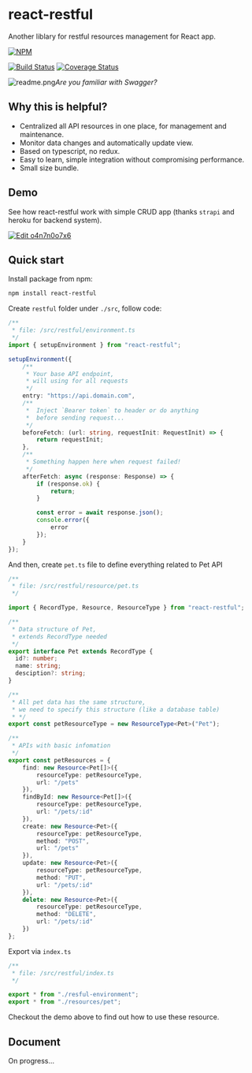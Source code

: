 # react-restful
Another liblary for restful resources management for React app.

[![NPM](https://nodei.co/npm/react-restful.png?downloads=true&downloadRank=true&stars=true)](https://nodei.co/npm/react-restful/)

[![Build Status](https://travis-ci.org/kenkz447/react-restful.svg?branch=master)](https://travis-ci.org/kenkz447/react-restful)
[![Coverage Status](https://coveralls.io/repos/github/kenkz447/react-restful/badge.svg?branch=master)](https://coveralls.io/github/kenkz447/react-restful?branch=master)


![readme.png](https://2.pik.vn/2018d9c3d431-98f3-4de3-8189-9332ee83ddc2.png)*Are you familiar with Swagger?*

## Why this is helpful?

- Centralized all API resources in one place, for management and maintenance.
- Monitor data changes and automatically update view.
- Based on typescript, no redux.
- Easy to learn, simple integration without compromising performance.
- Small size bundle.

## Demo

See how react-restful work with simple CRUD app (thanks `strapi` and heroku for backend system).

[![Edit o4n7n0o7x6](https://codesandbox.io/static/img/play-codesandbox.svg)](https://codesandbox.io/s/o4n7n0o7x6)

## Quick start

Install package from npm:

```bash
npm install react-restful
```

Create `restful` folder under `./src`, follow code:

```ts
/**
 * file: /src/restful/environment.ts
 */
import { setupEnvironment } from "react-restful";

setupEnvironment({
    /**
     * Your base API endpoint,
     * will using for all requests
     */
    entry: "https://api.domain.com",
    /**
     *  Inject `Bearer token` to header or do anything
     *  before sending request...
     */
    beforeFetch: (url: string, requestInit: RequestInit) => {
        return requestInit;
    },
    /**
     * Something happen here when request failed!
     */
    afterFetch: async (response: Response) => {
        if (response.ok) {
            return;
        }

        const error = await response.json();
        console.error({
            error
        });
    }
});
```

And then, create `pet.ts`  file to define everything related to Pet API

```ts
/**
 * file: /src/restful/resource/pet.ts
 */

import { RecordType, Resource, ResourceType } from "react-restful";

/**
 * Data structure of Pet, 
 * extends RecordType needed
 */
export interface Pet extends RecordType {
  id?: number;
  name: string;
  desciption?: string;
}

/** 
 * All pet data has the same structure, 
 * we need to specify this structure (like a database table)
 * */
export const petResourceType = new ResourceType<Pet>("Pet");

/**
 * APIs with basic infomation
 */
export const petResources = {
    find: new Resource<Pet[]>({
        resourceType: petResourceType,
        url: "/pets"
    }),
    findById: new Resource<Pet[]>({
        resourceType: petResourceType,
        url: "/pets/:id"
    }),
    create: new Resource<Pet>({
        resourceType: petResourceType,
        method: "POST",
        url: "/pets"
    }),
    update: new Resource<Pet>({
        resourceType: petResourceType,
        method: "PUT",
        url: "/pets/:id"
    }),
    delete: new Resource<Pet>({
        resourceType: petResourceType,
        method: "DELETE",
        url: "/pets/:id"
    })
};
```

Export via `index.ts`

```ts
/**
 * file: /src/restful/index.ts
 */

export * from "./resful-environment";
export * from "./resources/pet";
```

Checkout the demo above to find out how to use these resource.

## Document

On progress...